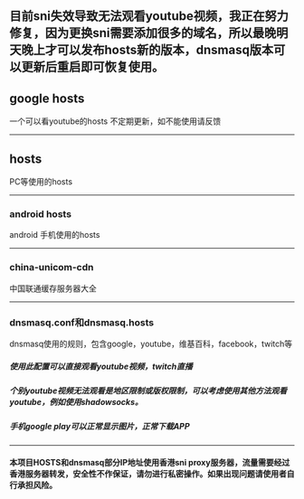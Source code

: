 ## 目前sni失效导致无法观看youtube视频，我正在努力修复，因为更换sni需要添加很多的域名，所以最晚明天晚上才可以发布hosts新的版本，dnsmasq版本可以更新后重启即可恢复使用。

## google hosts
一个可以看youtube的hosts
不定期更新，如不能使用请反馈

---
## hosts
PC等使用的hosts

---
### android hosts
android 手机使用的hosts

---

### china-unicom-cdn
中国联通缓存服务器大全

---
### dnsmasq.conf和dnsmasq.hosts
dnsmasq使用的规则，包含google，youtube，维基百科，facebook，twitch等

##### 使用此配置可以直接观看youtube视频，twitch直播
##### 个别youtube视频无法观看是地区限制或版权限制，可以考虑使用其他方法观看youtube，例如使用shadowsocks。

##### 手机google play可以正常显示图片，正常下载APP

---
#### 本项目HOSTS和dnsmasq部分IP地址使用香港sni proxy服务器，流量需要经过香港服务器转发，安全性不作保证，请勿进行私密操作。如果出现问题请使用者自行承担风险。
